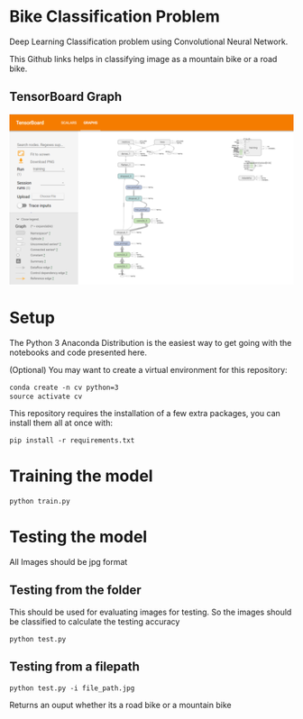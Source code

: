 # Bike Classification Problem
Deep Learning Classification problem using Convolutional Neural Network.

This Github links helps in classifying image as a mountain bike or a road bike.

## TensorBoard Graph
![TensorBoard Graph](https://github.com/Tabish06/Bike-Classifier-using-CNN/blob/master/images/2019-01-29%20(2).png) 

# Setup
The Python 3 Anaconda Distribution is the easiest way to get going with the notebooks and code presented here.

(Optional) You may want to create a virtual environment for this repository:

```
conda create -n cv python=3 
source activate cv
```

This repository requires the installation of a few extra packages, you can install them all at once with:
```
pip install -r requirements.txt
```

# Training the model
```
python train.py

```
# Testing the model
All Images should be jpg format
## Testing from the folder
This should be used for evaluating images for testing. So the images should be classified to calculate the testing accuracy

```
python test.py
```
## Testing from a filepath
```
python test.py -i file_path.jpg
```

Returns an ouput whether its a road bike or a mountain bike



